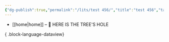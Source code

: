 ```yaml
---
{"dg-publish":true,"permalink":"/lits/test 456/","title":"test 456","tags":["🎯學習歷程檔案","⚙️測試中"],"noteIcon":"3","created":"2025-06-18T13:44:04.742+08:00","updated":"2025-06-18T13:59:59.508+08:00"}
---
```



- [[home\|home]] – 🌲 HERE IS THE TREE'S HOLE

{ .block-language-dataview}

